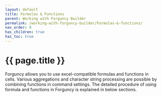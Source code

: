 ```yaml
---
layout: default
title: Formulas & Functions
parent: Working with Forguncy Builder
permalink: /working-with-forguncy-builder/Formulas-&-functions/
nav_order: 9
has_children: true
has_toc: true
---
```


# {{ page.title }}

Forguncy allows you to use excel-compatible formulas and functions in cells. Various aggregations and character string processing are possible by combining functions in command settings.
The detailed procedure of using formula and functions in Forguncy is explained in below sections.